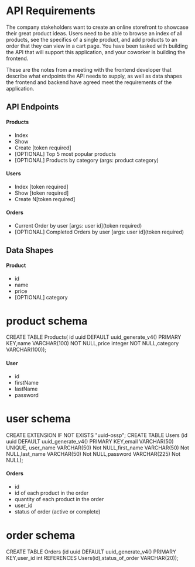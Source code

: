 # API Requirements

The company stakeholders want to create an online storefront to showcase their great product ideas. Users need to be able to browse an index of all products, see the specifics of a single product, and add products to an order that they can view in a cart page. You have been tasked with building the API that will support this application, and your coworker is building the frontend.

These are the notes from a meeting with the frontend developer that describe what endpoints the API needs to supply, as well as data shapes the frontend and backend have agreed meet the requirements of the application.

## API Endpoints

#### Products

- Index
- Show
- Create [token required]
- [OPTIONAL] Top 5 most popular products
- [OPTIONAL] Products by category (args: product category)

#### Users

- Index [token required]
- Show [token required]
- Create N[token required]

#### Orders

- Current Order by user [args: user id](token required)
- [OPTIONAL] Completed Orders by user [args: user id](token required)

## Data Shapes

#### Product

- id
- name
- price
- [OPTIONAL] category

# product schema

CREATE TABLE Products(
    id uuid DEFAULT uuid_generate_v4() PRIMARY KEY,name VARCHAR(100) NOT NULL,price integer NOT NULL,category VARCHAR(100));

#### User

- id
- firstName
- lastName
- password

# user schema

CREATE EXTENSION IF NOT EXISTS "uuid-ossp";
CREATE TABLE Users (id uuid DEFAULT uuid_generate_v4() PRIMARY KEY,email VARCHAR(50) UNIQUE,
user_name VARCHAR(50) Not NULL,first_name VARCHAR(50) Not NULL,last_name VARCHAR(50) Not NULL,password VARCHAR(225) Not NULL);

#### Orders

- id
- id of each product in the order
- quantity of each product in the order
- user_id
- status of order (active or complete)
  
# order schema

CREATE TABLE Orders (id uuid DEFAULT uuid_generate_v4() PRIMARY KEY,user_id int REFERENCES Users(id),status_of_order VARCHAR(20));
